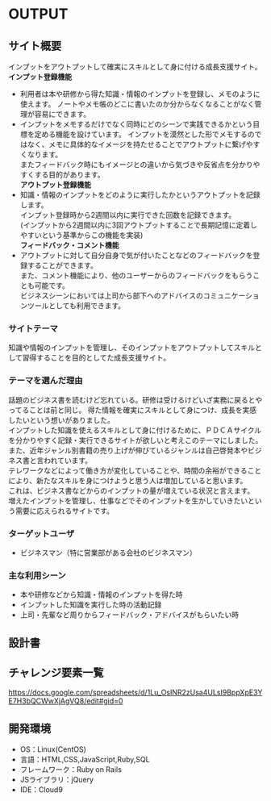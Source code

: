 # OUTPUT

## サイト概要
インプットをアウトプットして確実にスキルとして身に付ける成長支援サイト。  
**インプット登録機能**  
- 利用者は本や研修から得た知識・情報のインプットを登録し、メモのように使えます。
 ノートやメモ帳のどこに書いたのか分からなくなることがなく管理が容易にできます。  
- インプットをメモするだけでなく同時にどのシーンで実践できるかという目標を定める機能を設けています。
 インプットを漠然とした形でメモするのではなく、メモに具体的なイメージを持たせることでアウトプットに繋げやすくなります。  
 またフィードバック時にもイメージとの違いから気づきや反省点を分かりやすくする目的があります。  
**アウトプット登録機能**  
- 知識・情報のインプットをどのように実行したかというアウトプットを記録します。  
 インプット登録時から2週間以内に実行できた回数を記録できます。  
 (インプットから2週間以内に3回アウトプットすることで長期記憶に定着しやすいという基準からこの機能を実装)  
**フィードバック・コメント機能**  
- アウトプットに対して自分自身で気が付いたことなどのフィードバックを登録することができます。  
 また、コメント機能により、他のユーザーからのフィードバックをもらうことも可能です。  
 ビジネスシーンにおいては上司から部下へのアドバイスのコミュニケーションツールとしても利用できます。

### サイトテーマ
知識や情報のインプットを管理し、そのインプットをアウトプットしてスキルとして習得することを目的としてた成長支援サイト。

### テーマを選んだ理由
話題のビジネス書を読むけど忘れている。研修は受けるけどいざ実務に戻るとやってることは前と同じ。
得た情報を確実にスキルとして身につけ、成長を実感したいという想いがありました。  
インプットした知識を使えるスキルとして身に付けるために、ＰＤＣＡサイクルを分かりやすく記録・実行できるサイトが欲しいと考えこのテーマにしました。  
また、近年ジャンル別書籍の売り上げが伸びているジャンルは自己啓発本やビジネス書と言われています。  
テレワークなどによって働き方が変化していることや、時間の余裕ができることにより、新たなスキルを身につけようと思う人は増加していると思います。  
これは、ビジネス書などからのインプットの量が増えている状況と言えます。  
増えたインプットを管理し、仕事などでそのインプットを生かしていきたいという需要に応えられるサイトです。  

### ターゲットユーザ
- ビジネスマン（特に営業部がある会社のビジネスマン）

### 主な利用シーン
- 本や研修などから知識・情報のインプットを得た時
- インプットした知識を実行した時の活動記録
- 上司・先輩など周りからフィードバック・アドバイスがもらいたい時

## 設計書


## チャレンジ要素一覧
https://docs.google.com/spreadsheets/d/1Lu_OsINR2zUsa4ULsI9BppXpE3YE7H3bQCWwXjAgVQ8/edit#gid=0

## 開発環境
- OS：Linux(CentOS)
- 言語：HTML,CSS,JavaScript,Ruby,SQL
- フレームワーク：Ruby on Rails
- JSライブラリ：jQuery
- IDE：Cloud9
